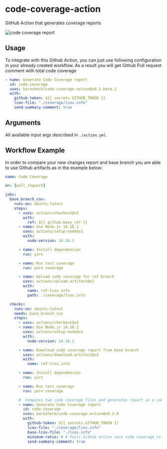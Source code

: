 # code-coverage-action

GitHub Action that generates coverage reports

![code coverage report](./docs/img/barecheck-comment.png)

## Usage

To integrate with this Github Action, you can just use following configuration in your already created workflow. As a result you will get Github Pull request comment with total code coverage

```yml
- name: Generate Code Coverage report
  id: code-coverage
  uses: barecheck/code-coverage-action@v0.1-beta.1
  with:
    github-token: ${{ secrets.GITHUB_TOKEN }}
    lcov-file: "./coverage/lcov.info"
    send-summary-comment: true
```

## Arguments

All available input args described in `./action.yml`.

## Workflow Example

In order to compare your new changes report and base branch you are able to use Github artifacts as in the example below:

```yml
name: Code Coverage

on: [pull_request]

jobs:
  base_branch_cov:
    runs-on: ubuntu-latest
    steps:
      - uses: actions/checkout@v2
        with:
          ref: ${{ github.base_ref }}
      - name: Use Node.js 14.16.1
        uses: actions/setup-node@v1
        with:
          node-version: 14.16.1

      - name: Install dependencies
        run: yarn

      - name: Run test coverage
        run: yarn coverage

      - name: Upload code coverage for ref branch
        uses: actions/upload-artifact@v2
        with:
          name: ref-lcov.info
          path: ./coverage/lcov.info

  checks:
    runs-on: ubuntu-latest
    needs: base_branch_cov
    steps:
      - uses: actions/checkout@v2
      - name: Use Node.js 14.16.1
        uses: actions/setup-node@v1
        with:
          node-version: 14.16.1

      - name: Download code coverage report from base branch
        uses: actions/download-artifact@v2
        with:
          name: ref-lcov.info

      - name: Install dependencies
        run: yarn

      - name: Run test coverage
        run: yarn coverage

      #  Compares two code coverage files and generates report as a comment
      - name: Generate Code Coverage report
        id: code-coverage
        uses: barecheck/code-coverage-action@v0.2.0
        with:
          github-token: ${{ secrets.GITHUB_TOKEN }}
          lcov-file: "./coverage/lcov.info"
          base-lcov-file: "./lcov.info"
          minimum-ratio: 0 # Fails Github action once code coverage is decreasing
          send-summary-comment: true
```
